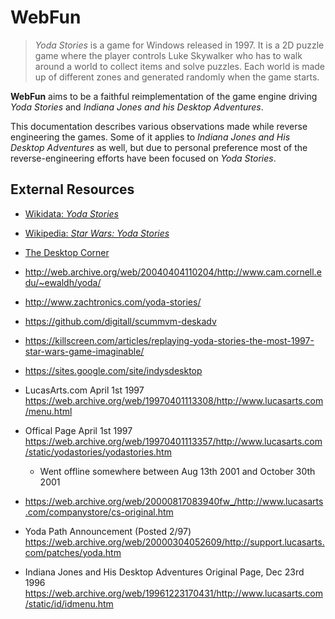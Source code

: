 WebFun
======

> *Yoda Stories* is a game for Windows released in 1997. It is a 2D puzzle game where the player controls Luke Skywalker who has to walk around a world to collect items and solve puzzles. Each world is made up of different zones and generated randomly when the game starts.

**WebFun** aims to be a faithful reimplementation of the game engine driving *Yoda Stories* and *Indiana Jones and his Desktop Adventures*.

This documentation describes various observations made while reverse engineering the games. Some of it applies to *Indiana Jones and His Desktop Adventures* as well, but due to personal preference most of the reverse-engineering efforts have been focused on *Yoda Stories*.

External Resources
------------------

-	[Wikidata: *Yoda Stories*](https://www.wikidata.org/wiki/Q55265)
-	[Wikipedia: *Star Wars: Yoda Stories*](https://en.wikipedia.org/wiki/Star_Wars:_Yoda_Stories)
-	[The Desktop Corner](https://yodastories.tumblr.com)
-	http://web.archive.org/web/20040404110204/http://www.cam.cornell.edu/~ewaldh/yoda/
-	http://www.zachtronics.com/yoda-stories/
-	https://github.com/digitall/scummvm-deskadv
-	https://killscreen.com/articles/replaying-yoda-stories-the-most-1997-star-wars-game-imaginable/
-	https://sites.google.com/site/indysdesktop
-	LucasArts.com April 1st 1997 https://web.archive.org/web/19970401113308/http://www.lucasarts.com/menu.html
-	Offical Page April 1st 1997 https://web.archive.org/web/19970401113357/http://www.lucasarts.com/static/yodastories/yodastories.htm
	-	Went offline somewhere between Aug 13th 2001 and October 30th 2001
-	https://web.archive.org/web/20000817083940fw_/http://www.lucasarts.com/companystore/cs-original.htm

-	Yoda Path Announcement (Posted 2/97) https://web.archive.org/web/20000304052609/http://support.lucasarts.com/patches/yoda.htm

-	Indiana Jones and His Desktop Adventures Original Page, Dec 23rd 1996 https://web.archive.org/web/19961223170431/http://www.lucasarts.com/static/id/idmenu.htm
